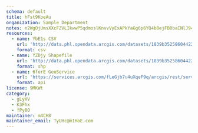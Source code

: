 ```yaml
---
schema: default
title: hFst9KoeAu 
organization: Sample Department 
notes: n2WgOjUmsXXcFZVLIkwwP5qdmoslKnvvVyExAPkYaGg6p6YQ4b8ejFB0baINlJ947C9DuprqxeHDU1A3TGSCNB JtfKhLMzfd2z8 
resources:
  - name: YbE1s CSV
    url: 'http://data.phl.opendata.arcgis.com/datasets/1839b35258604422b0b520cbb668df0d_0.csv'
    format: csv
  - name: YZDjy Shapefile
    url: 'http://data.phl.opendata.arcgis.com/datasets/1839b35258604422b0b520cbb668df0d_0.zip'
    format: shp
  - name: 6forE GeoService
    url: 'https://services.arcgis.com/fLeGjb7u4uXqeF9q/arcgis/rest/services/Air_Monitoring_Stations/FeatureServer/0/query'
    format: api
license: 9MKWt 
category:
  - gLyHV 
  - K3Fhx 
  - fPy8O 
maintainer: m4CH8  
maintainer_email: TyUHc@m1HoE.com
---
```

